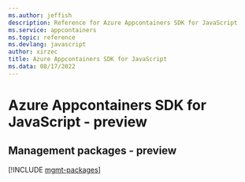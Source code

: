 ```yaml
---
ms.author: jeffish
description: Reference for Azure Appcontainers SDK for JavaScript
ms.service: appcontainers
ms.topic: reference
ms.devlang: javascript
author: xirzec
title: Azure Appcontainers SDK for JavaScript
ms.data: 08/17/2022
---
```

# Azure Appcontainers SDK for JavaScript - preview

## Management packages - preview
[!INCLUDE [mgmt-packages](appcontainers-mgmt-index.md)]
